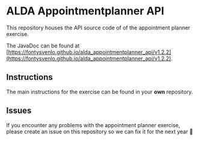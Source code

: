 # ALDA Appointmentplanner API

This repository houses the API source code of of the appointment planner exercise.

The JavaDoc can be found at [https://fontysvenlo.github.io/alda_appointmentplanner_api/v1.2.2](https://fontysvenlo.github.io/alda_appointmentplanner_api/v1.2.2).

## Instructions

The main instructions for the exercise can be found in your **own** repository.

## Issues

If you encounter any problems with the appointment planner exercise, please create an issue on this repository so we can fix it for the next year :raised_hands:
